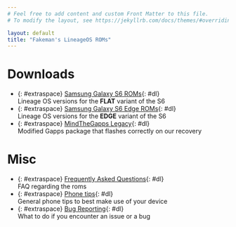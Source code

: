 ```yaml
---
# Feel free to add content and custom Front Matter to this file.
# To modify the layout, see https://jekyllrb.com/docs/themes/#overriding-theme-defaults

layout: default
title: "Fakeman's LineageOS ROMs"
---
```

# Downloads
- {: #extraspace} [Samsung Galaxy S6 ROMs](/downloads/s6){: #dl} <br>
Lineage OS versions for the **FLAT** variant of the S6
- {: #extraspace} [Samsung Galaxy S6 Edge ROMs](/downloads/s6edge){: #dl}<br>
Lineage OS versions for the **EDGE** variant of the S6
- {: #extraspace} [MindTheGapps Legacy](/downloads/mindthegapps){: #dl}<br>
Modified Gapps package that flashes correctly on our recovery

# Misc
- {: #extraspace} [Frequently Asked Questions](/faq){: #dl} <br>
FAQ regarding the roms
- {: #extraspace} [Phone tips](/tips){: #dl} <br>
General phone tips to best make use of your device
- {: #extraspace} [Bug Reporting](/bugreport){: #dl} <br>
What to do if you encounter an issue or a bug